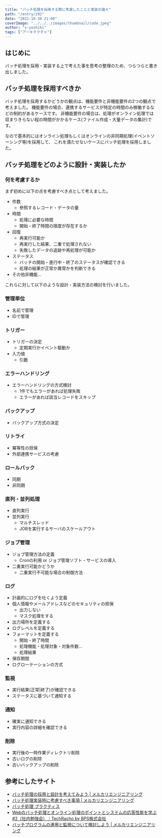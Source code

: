 ```yaml
---
title: "バッチ処理を採用する際に考慮したことと実装の諸々"
path: "/entry/292"
date: "2022-10-30 21:00"
coverImage: "../../../images/thumbnail/code.jpeg"
author: "s-yoshiki"
tags: ["アーキテクチャ"]
---
```


## はじめに

バッチ処理を採用・実装する上で考えた事を思考の整理のため、つらつらと書き出しました。

## バッチ処理を採用すべきか

バッチ処理を採用するかどうかの観点は、機能要件と非機能要件の2つの観点で考えました。
機能要件の場合、連携するサービスが特定の時間のみ稼働するなどの制約があるケースです。
非機能要件の場合は、処理がオンライン処理では収まりきらない程の時間がかかるケース(ファイル作成・大量データの集計)です。

なので基本的にはオンライン処理もしくはオンラインの非同期処理(イベントソーシング等)を採用して、
これを満たせないケースにバッチ処理を採用しました。

## バッチ処理をどのように設計・実装したか

### 何を考慮するか

まず初めに以下の点を考慮すべき点として考えました。

- 件数
  - 参照するレコード・データの量
- 時間
  - 処理に必要な時間
  - 開始・終了時間の限度が存在するか
- 回復
  - 再実行可能か
  - 再実行した結果、二重で処理されない
  - 失敗したデータの追跡や再処理が可能か
- ステータス
  - バッチの開始・進行中・終了のステータスが確認できる
  - 処理の結果が正常か異常かを判断できる
- その他非機能...

これらに対して以下のような設計・実装方法の検討を行いました。

### 管理単位

- 名前で管理
- IDで管理

### トリガー

- トリガーの決定
  - 定期実行かイベント駆動か
- 入力値
  - 引数

### エラーハンドリング

- エラーハンドリングの方式検討
  - 1件でもエラーがあれば処理失敗
  - エラーがあれば該当レコードをスキップ

### バックアップ

- バックアップ方式の決定

### リトライ

- 冪等性の担保
- 外部連携サービスの考慮

### ロールバック

- 同期
- 非同期

### 直列・並列処理

- 直列実行
- 並列実行
  - マルチスレッド
  - JOBを実行するサーバのスケールアウト

### ジョブ管理

- ジョブ管理方法の定義
  - Cronの利用 or ジョブ管理ソフト・サービスの導入
- 二重実行可能かどうか
  - 二重実行不可能な場合の制御方法

### ログ

- 計画的にログを吐くよう定義
- 個人情報やメールアドレスなどのセキュリティの担保
  - 出力しない
  - マスク処理をする
- 出力場所を定義する
- ログレベルを定義する
- フォーマットを定義する
  - 開始・終了時間
  - 処理機能・処理対象・対象件数...
  - 処理結果
- 保存期間
- ログローテーションの方式

### 監視

- 実行結果(正常|終了)が確認できる
- ステータスに基づいて通知する

### 通知

- 確実に通知できる
- 実行内容の詳細を確認できる

### 削除

- 実行後の一時作業ディレクトリ削除
- 古いログの削除
- 古いバックアップの削除

## 参考にしたサイト

- [バッチ処理の採用と設計を考えてみよう | メルカリエンジニアリング](https://engineering.mercari.com/blog/entry/2019-02-27-112650/#f-c6f738fc)
- [バッチ処理実装時に考慮すべき事項 | メルカリエンジニアリング](https://engineering.mercari.com/blog/entry/20220422-89e520371b/)
- [バッチ処理 プラクティス](https://www.yamarkz.com/blog/implementation-practices-for-batch-processing)
- [Webのバッチ処理とオンライン処理のポイントとシステムの応答性能を学ぶ#2（社内勉強会）｜TechRacho by BPS株式会社](https://techracho.bpsinc.jp/hachi8833/2019_01_08/62705)
- [バッチプログラムの運用と監視について検討しよう | メルカリエンジニアリング](https://engineering.mercari.com/blog/entry/2019-04-17-180918/)
